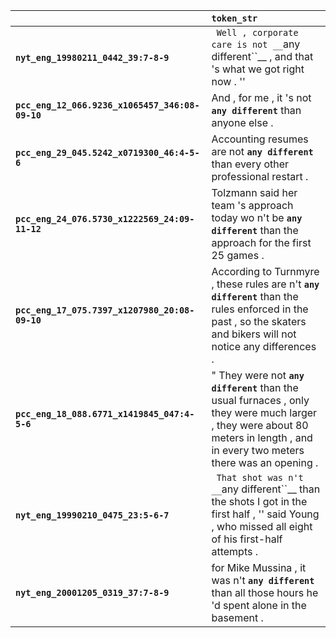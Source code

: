 |                                                 | `token_str`                                                                                                                                                                       |
|:------------------------------------------------|:----------------------------------------------------------------------------------------------------------------------------------------------------------------------------------|
| **`nyt_eng_19980211_0442_39:7-8-9`**            | `` Well , corporate care is not __``any different``__ , and that 's what we got right now . ''                                                                                    |
| **`pcc_eng_12_066.9236_x1065457_346:08-09-10`** | And , for me , it 's not __``any different``__ than anyone else .                                                                                                                 |
| **`pcc_eng_29_045.5242_x0719300_46:4-5-6`**     | Accounting resumes are not __``any different``__ than every other professional restart .                                                                                          |
| **`pcc_eng_24_076.5730_x1222569_24:09-11-12`**  | Tolzmann said her team 's approach today wo n't be __``any different``__ than the approach for the first 25 games .                                                               |
| **`pcc_eng_17_075.7397_x1207980_20:08-09-10`**  | According to Turnmyre , these rules are n't __``any different``__ than the rules enforced in the past , so the skaters and bikers will not notice any differences .               |
| **`pcc_eng_18_088.6771_x1419845_047:4-5-6`**    | " They were not __``any different``__ than the usual furnaces , only they were much larger , they were about 80 meters in length , and in every two meters there was an opening . |
| **`nyt_eng_19990210_0475_23:5-6-7`**            | `` That shot was n't __``any different``__ than the shots I got in the first half , '' said Young , who missed all eight of his first-half attempts .                             |
| **`nyt_eng_20001205_0319_37:7-8-9`**            | for Mike Mussina , it was n't __``any different``__ than all those hours he 'd spent alone in the basement .                                                                      |